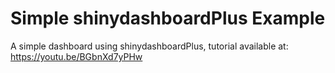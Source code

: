 # Simple shinydashboardPlus Example
A simple dashboard using shinydashboardPlus, tutorial available at: https://youtu.be/BGbnXd7yPHw

